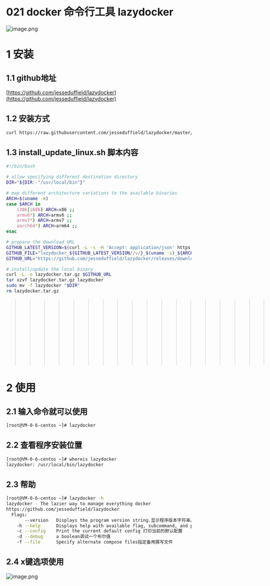# 021 docker 命令行工具 lazydocker

![image.png](https://cdn.nlark.com/yuque/0/2020/png/671316/1594297486918-9d917f25-cced-4604-b480-723b689ec959.png#align=left&display=inline&height=411&margin=%5Bobject%20Object%5D&name=image.png&originHeight=821&originWidth=1899&size=115338&status=done&style=none&width=949.5)


# 1 安装
## 1.1 github地址
[https://github.com/jesseduffield/lazydocker](https://github.com/jesseduffield/lazydocker)


## 1.2 安装方式
```bash
curl https://raw.githubusercontent.com/jesseduffield/lazydocker/master/scripts/install_update_linux.sh | bash
```


## 1.3 install_update_linux.sh 脚本内容
```bash
#!/bin/bash

# allow specifying different destination directory
DIR="${DIR:-"/usr/local/bin"}"

# map different architecture variations to the available binaries
ARCH=$(uname -m)
case $ARCH in
    i386|i686) ARCH=x86 ;;
    armv6*) ARCH=armv6 ;;
    armv7*) ARCH=armv7 ;;
    aarch64*) ARCH=arm64 ;;
esac

# prepare the download URL
GITHUB_LATEST_VERSION=$(curl -L -s -H 'Accept: application/json' https://github.com/jesseduffield/lazydocker/releases/latest | sed -e 's/.*"tag_name":"\([^"]*\)".*/\1/')
GITHUB_FILE="lazydocker_${GITHUB_LATEST_VERSION//v/}_$(uname -s)_${ARCH}.tar.gz"
GITHUB_URL="https://github.com/jesseduffield/lazydocker/releases/download/${GITHUB_LATEST_VERSION}/${GITHUB_FILE}"

# install/update the local binary
curl -L -o lazydocker.tar.gz $GITHUB_URL
tar xzvf lazydocker.tar.gz lazydocker
sudo mv -f lazydocker "$DIR"
rm lazydocker.tar.gz
```
>>>>>>>>>>>>>>>>>>>>>等待一会就安装完毕
# 2 使用


## 2.1 输入命令就可以使用
```bash
[root@VM-0-6-centos ~]# lazydocker
```


## 2.2 查看程序安装位置
```bash
[root@VM-0-6-centos ~]# whereis lazydocker
lazydocker: /usr/local/bin/lazydocker
```


## 2.3 帮助
```bash
[root@VM-0-6-centos ~]# lazydocker -h
lazydocker - The lazier way to manage everything docker
https://github.com/jesseduffield/lazydocker
  Flags:  
       --version   Displays the program version string.显示程序版本字符串。
    -h --help      Displays help with available flag, subcommand, and positional value parameters.显示有关可用标志，子命令和位置值参数的帮助。
    -c --config    Print the current default config 打印当前的默认配置
    -d --debug     a boolean调试一个布尔值
    -f --file      Specify alternate compose files指定备用撰写文件
```


## 2.4 x键选项使用
![image.png](https://cdn.nlark.com/yuque/0/2020/png/671316/1594297675953-f7174dfa-d288-44c4-84b2-83fceb07eef1.png#align=left&display=inline&height=411&margin=%5Bobject%20Object%5D&name=image.png&originHeight=821&originWidth=1899&size=223950&status=done&style=none&width=949.5)




